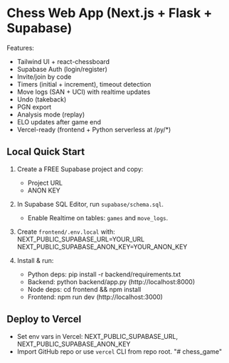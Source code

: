 # Chess Web App (Next.js + Flask + Supabase)
Features:
- Tailwind UI + react-chessboard
- Supabase Auth (login/register)
- Invite/join by code
- Timers (initial + increment), timeout detection
- Move logs (SAN + UCI) with realtime updates
- Undo (takeback)
- PGN export
- Analysis mode (replay)
- ELO updates after game end
- Vercel-ready (frontend + Python serverless at /py/*)

## Local Quick Start
1) Create a FREE Supabase project and copy:
   - Project URL
   - ANON KEY

2) In Supabase SQL Editor, run `supabase/schema.sql`.
   - Enable Realtime on tables: `games` and `move_logs`.

3) Create `frontend/.env.local` with:
   NEXT_PUBLIC_SUPABASE_URL=YOUR_URL
   NEXT_PUBLIC_SUPABASE_ANON_KEY=YOUR_ANON_KEY

4) Install & run:
   - Python deps:  pip install -r backend/requirements.txt
   - Backend:      python backend/app.py  (http://localhost:8000)
   - Node deps:    cd frontend && npm install
   - Frontend:     npm run dev            (http://localhost:3000)

## Deploy to Vercel
- Set env vars in Vercel: NEXT_PUBLIC_SUPABASE_URL, NEXT_PUBLIC_SUPABASE_ANON_KEY
- Import GitHub repo or use `vercel` CLI from repo root.
"# chess_game" 
